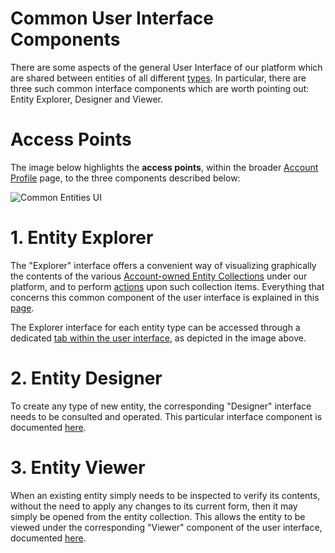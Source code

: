 # Common User Interface Components

There are some aspects of the general User Interface of our platform which are shared between entities of all different [types](../overview.md). In particular, there are three such common interface components which are worth pointing out: Entity Explorer, Designer and Viewer.

# Access Points

The image below highlights the **access points**, within the broader [Account Profile](/accounts/ui/profile-page.md) page, to the three components described below:

![Common Entities UI](/images/common-ui-entities.png "Common Entities UI")


# 1. Entity Explorer

The "Explorer" interface offers a convenient way of visualizing graphically the contents of the various [Account-owned Entity Collections](/accounts/collections.md) under our platform, and to perform [actions](../actions/overview.md) upon such collection items. Everything that concerns this common component of the user interface is explained in this [page](/entities-general/ui/explorer.md).

The Explorer interface for each entity type can be accessed through a dedicated [tab within the user interface](/ui/specific/tabs-navigator.md), as depicted in the image above.

# 2. Entity Designer

To create any type of new entity, the corresponding "Designer" interface needs to be consulted and operated. This particular interface component is documented [here](/entities-general/ui/designer.md).

# 3. Entity Viewer

When an existing entity simply needs to be inspected to verify its contents, without the need to apply any changes to its current form, then it may simply be opened from the entity collection. This allows the entity to be viewed under the corresponding "Viewer" component of the user interface, documented [here](viewer.md).

